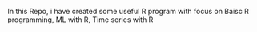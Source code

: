 In this Repo, i have created some useful R program with focus on Baisc R programming, ML with R, Time series with R

